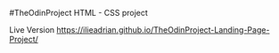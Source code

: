 #TheOdinProject HTML - CSS project



Live Version https://ilieadrian.github.io/TheOdinProject-Landing-Page-Project/
